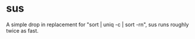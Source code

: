 # sus

A simple drop in replacement for "sort | uniq -c | sort -rn", sus runs roughly twice as fast.

